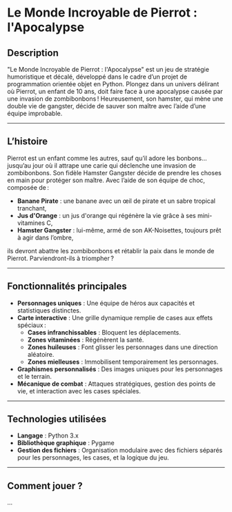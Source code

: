 # **Le Monde Incroyable de Pierrot : l'Apocalypse**

## **Description**
"Le Monde Incroyable de Pierrot : l'Apocalypse" est un jeu de stratégie humoristique et décalé, développé dans le cadre d’un projet de programmation orientée objet en Python. Plongez dans un univers délirant où Pierrot, un enfant de 10 ans, doit faire face à une apocalypse causée par une invasion de zombibonbons ! Heureusement, son hamster, qui mène une double vie de gangster, décide de sauver son maître avec l’aide d’une équipe improbable.

---

## **L’histoire**
Pierrot est un enfant comme les autres, sauf qu’il adore les bonbons... jusqu’au jour où il attrape une carie qui déclenche une invasion de zombibonbons. Son fidèle Hamster Gangster décide de prendre les choses en main pour protéger son maître. Avec l’aide de son équipe de choc, composée de :
- **Banane Pirate** : une banane avec un œil de pirate et un sabre tropical tranchant,
- **Jus d'Orange** : un jus d'orange qui régénère la vie grâce à ses mini-vitamines C,
- **Hamster Gangster** : lui-même, armé de son AK-Noisettes, toujours prêt à agir dans l’ombre,

ils devront abattre les zombibonbons et rétablir la paix dans le monde de Pierrot. Parviendront-ils à triompher ?

---

## **Fonctionnalités principales**
- **Personnages uniques** : Une équipe de héros aux capacités et statistiques distinctes.
- **Carte interactive** : Une grille dynamique remplie de cases aux effets spéciaux :
  - **Cases infranchissables** : Bloquent les déplacements.
  - **Zones vitaminées** : Régénèrent la santé.
  - **Zones huileuses** : Font glisser les personnages dans une direction aléatoire.
  - **Zones mielleuses** : Immobilisent temporairement les personnages.
- **Graphismes personnalisés** : Des images uniques pour les personnages et le terrain.
- **Mécanique de combat** : Attaques stratégiques, gestion des points de vie, et interaction avec les cases spéciales.

---

## **Technologies utilisées**
- **Langage** : Python 3.x
- **Bibliothèque graphique** : Pygame
- **Gestion des fichiers** : Organisation modulaire avec des fichiers séparés pour les personnages, les cases, et la logique du jeu.

---

## **Comment jouer ?**
...
